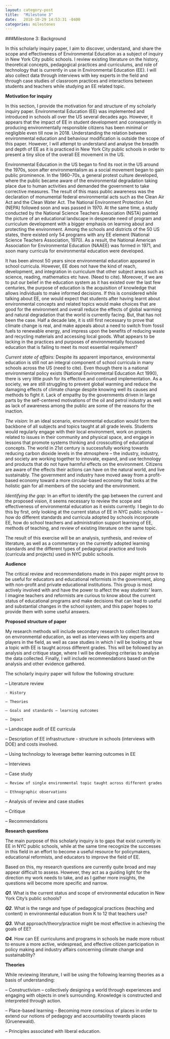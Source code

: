 ```yaml
---
layout: category-post
title:  "Milestone 3"
date:   2018-10-29 14:53:31 -0400
categories: milestones
---
```


###Milestone 3: Background

In this scholarly inquiry paper, I aim to discover, understand, and share the scope and effectiveness of Environmental Education as a subject of inquiry in New York City public schools. I review existing literature on the history, theoretical concepts, pedagogical practices and curriculums, and role of technology that is currently in use in Environmental Education (EE). I will also collect data through interviews with key experts in the field and through case studies of classroom practices and interactions between students and teachers while studying an EE related topic.


**Motivation for inquiry**

In this section, I provide the motivation for and structure of my scholarly inquiry paper. Environmental Education (EE) was implemented and introduced in schools all over the US  several decades ago. However, it appears that the impact of EE in student development and consequently in producing environmentally responsible citizens has been minimal or negligible even till now in 2018. Understanding the relation between environmental education and behaviour modification is outside the scope of this paper. However, I will attempt to understand and analyse the breadth and depth of EE as it is practiced in New York City public schools in order to present a tiny slice of the overall EE movement in the US.


Environmental Education in the US began to find its root in the US around the 1970s, soon after environmentalism as a social movement began to gain public prominence. In the 1960–70s, a general protest culture developed, where the public became aware of the environmental degradation taking place due to human activities and demanded the government to take corrective measures. The result of this mass public awareness was the declaration of monumental federal environmental acts such as the Clean Air Act and the Clean Water Act. The National Environment Protection Act (NEPA) followed soon and was passed in 1970. At the same time, a study conducted by the National Science Teachers Association (NSTA) painted the picture of an educational landscape in desperate need of program and curriculum development with a bigger emphasis on learning about and protecting the environment. Among the schools and districts of the 50 US states, there existed only 54 programs with any EE element (National Science Teachers Association, 1970). As a result, the National American Association for Environmental Education (NAAEE) was formed in 1971, and soon many curricula for environmental education were developed.


It has been almost 50 years since environmental education appeared in school curricula. However, EE does not have the kind of reach, development, and integration in curriculum that other subject areas such as science, reading, mathematics etc have. (Need to cite).  Moreover, if we are to put our belief in the education system as it has existed over the last few centuries, the purpose of education is the acquisition of knowledge that allows individuals to make informed decisions. If this is considered while talking about EE, one would expect that students after having learnt about environmental concepts and related topics would make choices that are good for the environment and overall reduce the effects of global warming and natural degradation that the world is currently facing. But, that has not been the case. Half a decade late, it is still first necessary to prove that climate change is real, and make appeals about a need to switch from fossil fuels to renewable energy, and impress upon the benefits of reducing waste and recycling materials and accessing local goods. What appears to be lacking in the practices and purposes of environmentally focussed  education that is failing to meet its most essential requirement?  


*Current state of affairs:*
Despite its apparent importance, environmental education is still not an integral component of school curricula in many schools across the US (need to cite). Even though there is a national environmental policy exists (National Environmental Education Act 1990), there is very little push for its  effective and continued implementation.
As a society, we are still struggling to prevent global warming and reduce the damaging effects of climate change despite knowing well its causes and methods to fight it. Lack of empathy by the governments driven in large parts by the self-centered motivations of the oil and petrol  industry as well as lack of awareness among the public are some of the reasons for the inaction.


*The vision:*
In an ideal scenario, environmental education would form the backbone of all subjects and topics taught at all grade levels. Students would regularly engage with their local environment, work on projects related to issues in their community and physical space, and engage in lessons that promote systems thinking and crosscutting of educational concepts.
The world in 21st century is successfully working towards reducing carbon dioxide levels in the atmosphere – the industry, industry, and society are working together to innovate, expand, and use technology and products that do not have harmful effects on the environment. Citizens are aware of the effects their actions can have on the natural world, and live sustainably. The government and industry have moved away from a profit-based economy toward a more circular-based economy that looks at the holistic gain for all members of the society and the environment.


*Identifying the gap:*
In an effort to identify the gap between the current and the proposed vision, it seems necessary to review the scope and effectiveness of environmental education as it exists currently. I begin to do this by first, only looking at the current status of EE in NYC public schools – how do different standards and curricula adopted by schools incorporate EE, how do school teachers and administration support learning of EE, methods of teaching, and review of existing literature on the same topic.


The result of this exercise will be an analysis, synthesis, and review of literature, as well as a commentary on the currently adopted learning standards and the different types of pedagogical practice and tools (curricula and projects) used in NYC public schools.


**Audience**

The critical review and recommendations made in this paper might prove to be useful for educators and educational reformists in the government, along with non-profit and private educational institutions. This group is most actively involved with and have the power to affect the way students’ learn. I imagine teachers and reformists are curious to know about the current status of educational programs and make decisions that can lead to useful and substantial changes in the school system, and this paper hopes to provide them with some useful answers.


**Proposed structure of paper**

My research methods will include secondary research to collect literature on environmental education, as well as interviews with key experts and players in the field, as well as case studies in which I will be looking at how a topic with EE is taught across different grades. This will be followed by an analysis and critique stage, where I will be developing criterias to analyse the data collected. Finally, I will include recommendations based on the analysis and other evidence gathered.


The scholarly inquiry paper will follow the following structure:

– Literature review

    - History

    – Theories

    – Goals and standards – learning outcomes

    – Impact

– Landscape audit of EE curricula

– Description of EE infrastructure - structure in schools (interviews with DOE) and costs involved.

– Using technology to leverage better learning outcomes in EE

– Interviews

– Case study

    – Review of single environmental topic taught across different grades

    – Ethnographic observations

– Analysis of review and case studies

– Critique

– Recommendations

**Research questions**

The main purpose of this scholarly inquiry is to gaps that exist currently in EE in NYC public schools, while at the same time recognize the successes in this field in an effort to become a useful resource for policymakers, educational reformists, and educators to improve the field of EE.

Based on this, my research questions are currently quite broad and may appear difficult to assess. However, they act as a guiding light for the direction my work needs to take, and as I gather more insights, the questions will become more specific and narrow.

**_Q1_**. What is the current status and scope of environmental education in New York City’s public schools?

**_Q2_**. What is the range and type of pedagogical practices (teaching and content) in environmental education from K to 12 that teachers use?

**_Q3_**. What approach/theory/practice might be most effective in achieving the goals of EE?

**_Q4_**. How can EE curriculums and programs in schools be made more robust to ensure a more active, widespread, and effective citizen participation in policy making and industry affairs concerning climate change and sustainability?


**Theories**

While reviewing literature, I will be using the following learning theories as a basis of understanding:

– Constructivism – collectively designing a world through experiences and engaging with objects in one’s surrounding. Knowledge is constructed and interpreted through action.

– Place-based learning – Becoming more conscious of places in order to  extend our notions of pedagogy and accountability towards places (Gruenewald).

– Principles associated with liberal education.
